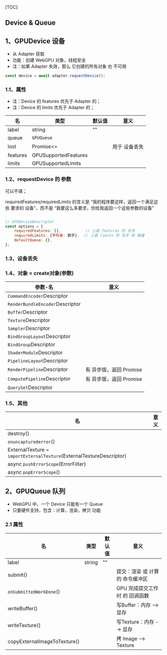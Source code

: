 [TOC]

## Device & Queue

## 1、GPUDevice 设备

+ 从 Adapter 获取
+ 功能：创建 WebGPU 对象，线程安全
+ 注：如果 Adapter 失效，那么 它创建的所有对象 也 不可用

``` js
const device = await adapter.requestDevice();
```

### 1.1、属性

+ 注：Device 的 features 优先于 Adapter 的；
+ 注：Device 的 limits 优先于 Adapter 的；

|名|类型|默认值|意义|
|--|--|--|--|
|label|string|""||
|queue|`GPUQueue`|||
|lost|Promise<>||用于 设备丢失|
|features|GPUSupportedFeatures|||
|limits|GPUSupportedLimits|||

### 1.2、requestDevice 的 参数

可以不填；

requiredFeatures/requiredLimits 的含义是 “我的程序要这样，返回一个满足这些 要求的 设备”，而不是 “我要这么多要求，你给我返回一个这些参数的设备”

``` js

// GPUDeviceDescriptor
const options = {
	requiredFeatures: [],           // 上面 features 的 名字
    requiredLimits: {字符串: 数字},  // 上面 limits 的 名字 和 数量
    defaultQueue: {},
};
```

### 1.3、设备丢失

### 1.4、对象 = create对象(参数)

|参数-名|意义|
|--|--|
|`CommandEncoder`Descriptor||
|`RenderBundleEncoder`Descriptor||
|`Buffer`Descriptor||
|`Texture`Descriptor||
|`Sampler`Descriptor||
|`BindGroupLayout`Descriptor||
|`BindGroup`Descriptor||
|`ShaderModule`Descriptor||
|`PipelineLayout`Descriptor||
|`RenderPipeline`Descriptor|有 异步版，返回 Promise|
|`ComputePipeline`Descriptor|有 异步版，返回 Promise|
|`QuerySet`Descriptor||

### 1.5、其他

|名|意义|
|--|--|
|destroy()||
|`onuncapturederror`()||
|ExternalTexture = `importExternalTexture`(ExternalTextureDescriptor)||
|async `pushErrorScope`(ErrorFilter)||
|async `popErrorScope`()||

## 2、GPUQueue 队列

+ WebGPU 中，一个 Device 只能有一个 Queue
+ 只要硬件支持，包含：计算，渲染，拷贝 功能

### 2.1 属性

|名|类型|默认值|意义|
|--|--|--|--|
|label|string|""||
|submit()|||提交：渲染 或 计算 的 命令缓冲区|
|`onSubmittedWorkDone`()|||GPU 完成提交工作时 的 回调函数|
|writeBuffer()|||写Buffer：内存 --> 显存|
|writeTexture()|||写Texture：内存 --> 显存|
|copyExternalImageToTexture()|||拷 Image --> Texture|